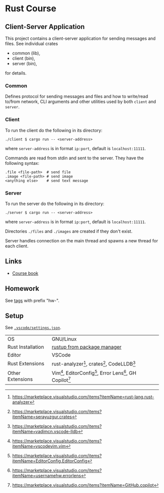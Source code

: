 # Rust Course

## Client-Server Application

This project contains a client-server application for sending messages and files.
See individual crates

- common (lib),
- client (bin),
- server (bin),

for details.

### Common

Defines protocol for sending messages and files and how to write/read to/from network, CLI arguments
and other utilities used by both `client` and `server`.

### Client

To run the client do the following in its directory:

```console
./client $ cargo run -- <server-address>
```

where `server-address` is in format `ip:port`, default is `localhost:11111`.

Commands are read from stdin and sent to the server. They have the following syntax:

```
.file <file-path>  # send file
.image <file-path> # send image
<anything else>    # send text message
```

### Server

To run the server do the following in its directory:

```console
./server $ cargo run -- <server-address>
```

where `server-address` is in format `ip:port`, default is `localhost:11111`.

Directories `./files` and `./images` are created if they don't exist.

Server handles connection on the main thread and spawns a new thread for each client.

## Links

- [Course book](https://robot-dreams-rust.mag.wiki)

## Homework

See [tags](https://github.com/tmscer/rust-course/tags) with prefix "hw-".

## Setup

See [`.vscode/settings.json`](./.vscode/settings.json).

|                   |                                                                                    |
| ----------------- | ---------------------------------------------------------------------------------- |
| OS                | GNU/Linux                                                                          |
| Rust Installation | [rustup from package manager](https://archlinux.org/packages/extra/x86_64/rustup/) |
| Editor            | VSCode                                                                             |
| Rust Extensions   | rust-analyzer[^1], crates[^2], CodeLLDB[^3]                                        |
| Other Extensions  | Vim[^4], EditorConfig[^5], Error Lens[^6], GH Copilot[^7]         |

[^1]: https://marketplace.visualstudio.com/items?itemName=rust-lang.rust-analyzer
[^2]: https://marketplace.visualstudio.com/items?itemName=serayuzgur.crates
[^3]: https://marketplace.visualstudio.com/items?itemName=vadimcn.vscode-lldb
[^4]: https://marketplace.visualstudio.com/items?itemName=vscodevim.vim
[^5]: https://marketplace.visualstudio.com/items?itemName=EditorConfig.EditorConfig
[^6]: https://marketplace.visualstudio.com/items?itemName=usernamehw.errorlens
[^7]: https://marketplace.visualstudio.com/items?itemName=GitHub.copilot
